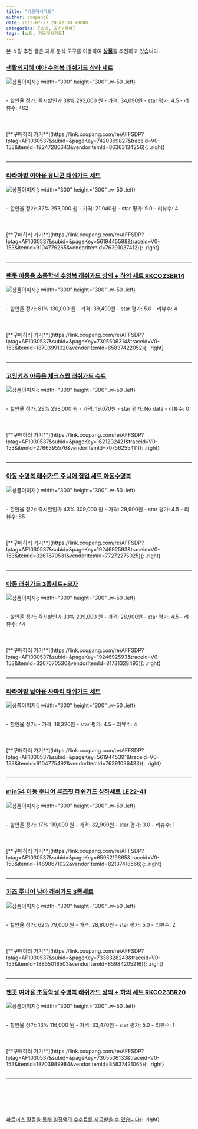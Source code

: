 ```yaml
---
title: "키즈래쉬가드"
author: coupang6
date: 2023-07-27 20:42:38 +0800
categories: [쇼핑, 출산/육아]
tags: [쇼핑, 키즈래쉬가드]
---
```


본 쇼핑 추천 글은 자체 분석 도구를 이용하여 [**상품**](https://link.coupang.com/a/bao1ui)을 추천하고 있습니다.

### [생활의지혜 여아 수영복 래쉬가드 상하 세트](https://link.coupang.com/re/AFFSDP?lptag=AF1030537&subid=&pageKey=7420369827&traceid=V0-153&itemId=19247286643&vendorItemId=86363134256)

![상품이미지](https://thumbnail9.coupangcdn.com/thumbnails/remote/230x230ex/image/vendor_inventory/44fe/b96454e6b5a2ff6c3cce007fcc3930a9d1b4ad7f254ccca5860eb5ebb8a4.jpg){: width="300" height="300" .w-50 .left}


<br>
- 할인율 정가: 즉시할인가 38%  293,000   원
- 가격: 34,090원
- star 평가: 4.5
- 리뷰수: 462
<br>
<br>
<br>
<br>
[**구매하러 가기**](https://link.coupang.com/re/AFFSDP?lptag=AF1030537&subid=&pageKey=7420369827&traceid=V0-153&itemId=19247286643&vendorItemId=86363134256){: .right}
<br>
<br>

---

### [라라아망 여아용 유니콘 래쉬가드 세트](https://link.coupang.com/re/AFFSDP?lptag=AF1030537&subid=&pageKey=5619445598&traceid=V0-153&itemId=9104776265&vendorItemId=76391037412)

![상품이미지](https://thumbnail9.coupangcdn.com/thumbnails/remote/230x230ex/image/retail/images/1584922354381838-6040c7c8-5a37-4853-98b1-c2cc8028540b.jpg){: width="300" height="300" .w-50 .left}


<br>
- 할인율 정가: 32%  253,000   원
- 가격: 21,040원
- star 평가: 5.0
- 리뷰수: 4
<br>
<br>
<br>
<br>
[**구매하러 가기**](https://link.coupang.com/re/AFFSDP?lptag=AF1030537&subid=&pageKey=5619445598&traceid=V0-153&itemId=9104776265&vendorItemId=76391037412){: .right}
<br>
<br>

---

### [팬콧 아동용 초등학생 수영복 래쉬가드 상의 + 하의 세트 RKCO23BR14](https://link.coupang.com/re/AFFSDP?lptag=AF1030537&subid=&pageKey=7305506314&traceid=V0-153&itemId=18703991020&vendorItemId=85837422052)

![상품이미지](https://thumbnail10.coupangcdn.com/thumbnails/remote/230x230ex/image/retail/images/2023/05/01/10/3/460c3e25-fbc8-40e1-a5fc-42f1d799471c.jpg){: width="300" height="300" .w-50 .left}


<br>
- 할인율 정가: 61%  130,000   원
- 가격: 39,490원
- star 평가: 5.0
- 리뷰수: 4
<br>
<br>
<br>
<br>
[**구매하러 가기**](https://link.coupang.com/re/AFFSDP?lptag=AF1030537&subid=&pageKey=7305506314&traceid=V0-153&itemId=18703991020&vendorItemId=85837422052){: .right}
<br>
<br>

---

### [고잉키즈 아동용 체크스윔 래쉬가드 슈트](https://link.coupang.com/re/AFFSDP?lptag=AF1030537&subid=&pageKey=1621202421&traceid=V0-153&itemId=2766395576&vendorItemId=70756255411)

![상품이미지](https://thumbnail7.coupangcdn.com/thumbnails/remote/230x230ex/image/retail/images/68382324199157-c25b94d3-9955-47ce-8e62-68aa7b143aa5.jpg){: width="300" height="300" .w-50 .left}


<br>
- 할인율 정가: 29%  298,000   원
- 가격: 19,070원
- star 평가: No data
- 리뷰수: 0
<br>
<br>
<br>
<br>
[**구매하러 가기**](https://link.coupang.com/re/AFFSDP?lptag=AF1030537&subid=&pageKey=1621202421&traceid=V0-153&itemId=2766395576&vendorItemId=70756255411){: .right}
<br>
<br>

---

### [아동 수영복 래쉬가드 주니어 집업 세트 아동수영복](https://link.coupang.com/re/AFFSDP?lptag=AF1030537&subid=&pageKey=1924692593&traceid=V0-153&itemId=3267670531&vendorItemId=77272275025)

![상품이미지](https://thumbnail6.coupangcdn.com/thumbnails/remote/230x230ex/image/vendor_inventory/e300/543ab723d9b0dd7cdf9b647f8aa4c273b8510afab3ad1fbbb64666c48bda.jpg){: width="300" height="300" .w-50 .left}


<br>
- 할인율 정가: 즉시할인가 43%  309,000   원
- 가격: 29,900원
- star 평가: 4.5
- 리뷰수: 85
<br>
<br>
<br>
<br>
[**구매하러 가기**](https://link.coupang.com/re/AFFSDP?lptag=AF1030537&subid=&pageKey=1924692593&traceid=V0-153&itemId=3267670531&vendorItemId=77272275025){: .right}
<br>
<br>

---

### [아동 래쉬가드 3종세트+모자](https://link.coupang.com/re/AFFSDP?lptag=AF1030537&subid=&pageKey=1924692593&traceid=V0-153&itemId=3267670530&vendorItemId=81731328493)

![상품이미지](https://thumbnail10.coupangcdn.com/thumbnails/remote/230x230ex/image/vendor_inventory/45f3/a182643a5a0b966c3cf1ee18f61e7c85913e73a3f2833bf01345ca27ff47.png){: width="300" height="300" .w-50 .left}


<br>
- 할인율 정가: 즉시할인가 33%  239,000   원
- 가격: 28,900원
- star 평가: 4.5
- 리뷰수: 44
<br>
<br>
<br>
<br>
[**구매하러 가기**](https://link.coupang.com/re/AFFSDP?lptag=AF1030537&subid=&pageKey=1924692593&traceid=V0-153&itemId=3267670530&vendorItemId=81731328493){: .right}
<br>
<br>

---

### [라라아망 남아용 사파리 래쉬가드 세트](https://link.coupang.com/re/AFFSDP?lptag=AF1030537&subid=&pageKey=5619445391&traceid=V0-153&itemId=9104775492&vendorItemId=76391036433)

![상품이미지](https://thumbnail6.coupangcdn.com/thumbnails/remote/230x230ex/image/rs_quotation_api/zop4sc0u/9396fb1b537044c2b85f0997d325e5de.jpg){: width="300" height="300" .w-50 .left}


<br>
- 할인율 정가: 
- 가격: 18,320원
- star 평가: 4.5
- 리뷰수: 4
<br>
<br>
<br>
<br>
[**구매하러 가기**](https://link.coupang.com/re/AFFSDP?lptag=AF1030537&subid=&pageKey=5619445391&traceid=V0-153&itemId=9104775492&vendorItemId=76391036433){: .right}
<br>
<br>

---

### [min54 아동 주니어 루즈핏 래쉬가드 상하세트 LE22-41](https://link.coupang.com/re/AFFSDP?lptag=AF1030537&subid=&pageKey=6595219665&traceid=V0-153&itemId=14898671022&vendorItemId=82137418566)

![상품이미지](https://thumbnail10.coupangcdn.com/thumbnails/remote/230x230ex/image/vendor_inventory/3f59/1a005510728bddad109cfdb9dc1c9771863bb3d594e81cc403c01d620c7b.jpg){: width="300" height="300" .w-50 .left}


<br>
- 할인율 정가: 17%  119,000   원
- 가격: 32,900원
- star 평가: 3.0
- 리뷰수: 1
<br>
<br>
<br>
<br>
[**구매하러 가기**](https://link.coupang.com/re/AFFSDP?lptag=AF1030537&subid=&pageKey=6595219665&traceid=V0-153&itemId=14898671022&vendorItemId=82137418566){: .right}
<br>
<br>

---

### [키즈 주니어 남아 래쉬가드 3종세트](https://link.coupang.com/re/AFFSDP?lptag=AF1030537&subid=&pageKey=7338328248&traceid=V0-153&itemId=18855018503&vendorItemId=85984205216)

![상품이미지](https://thumbnail8.coupangcdn.com/thumbnails/remote/230x230ex/image/vendor_inventory/dc87/63d6b0e62dcd9d378e0e39363ced6a92c7fb78d223c5cf39759142867f05.jpg){: width="300" height="300" .w-50 .left}


<br>
- 할인율 정가: 62%  79,000   원
- 가격: 28,800원
- star 평가: 5.0
- 리뷰수: 2
<br>
<br>
<br>
<br>
[**구매하러 가기**](https://link.coupang.com/re/AFFSDP?lptag=AF1030537&subid=&pageKey=7338328248&traceid=V0-153&itemId=18855018503&vendorItemId=85984205216){: .right}
<br>
<br>

---

### [팬콧 여아용 초등학생 수영복 래쉬가드 상의 + 하의 세트 RKCO23BR20](https://link.coupang.com/re/AFFSDP?lptag=AF1030537&subid=&pageKey=7305506133&traceid=V0-153&itemId=18703989984&vendorItemId=85837421065)

![상품이미지](https://thumbnail6.coupangcdn.com/thumbnails/remote/230x230ex/image/retail/images/2023/05/01/10/0/05da9b5d-d685-43ec-9a1e-a35a2bb7dce0.jpg){: width="300" height="300" .w-50 .left}


<br>
- 할인율 정가: 13%  116,000   원
- 가격: 33,470원
- star 평가: 5.0
- 리뷰수: 1
<br>
<br>
<br>
<br>
[**구매하러 가기**](https://link.coupang.com/re/AFFSDP?lptag=AF1030537&subid=&pageKey=7305506133&traceid=V0-153&itemId=18703989984&vendorItemId=85837421065){: .right}
<br>
<br>

---
<br><br><br><br><br> [파트너스 활동을 통해 일정액의 수수료를 제공받을 수 있습니다](https://link.coupang.com/a/bao1ui){: .right}